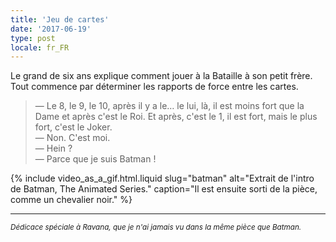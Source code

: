 ```yaml
---
title: 'Jeu de cartes'
date: '2017-06-19'
type: post
locale: fr_FR
---
```


Le grand de six ans explique comment jouer à la Bataille à son petit frère. Tout commence par déterminer les rapports de force entre les cartes.

<!-- more -->

> — Le 8, le 9, le 10, après il y a le… le lui, là, il est moins fort que la Dame et après c'est le Roi. Et après, c'est le 1, il est fort, mais le plus fort, c'est le Joker.  
> — Non. C'est moi.  
> — Hein ?  
> — Parce que je suis Batman !

{% include video_as_a_gif.html.liquid
slug="batman"
alt="Extrait de l'intro de Batman, The Animated Series."
caption="Il est ensuite sorti de la pièce, comme un chevalier noir."
%}

***

<small><i>Dédicace spéciale à Ravana, que je n'ai jamais vu dans la même pièce que Batman.</i></small>
